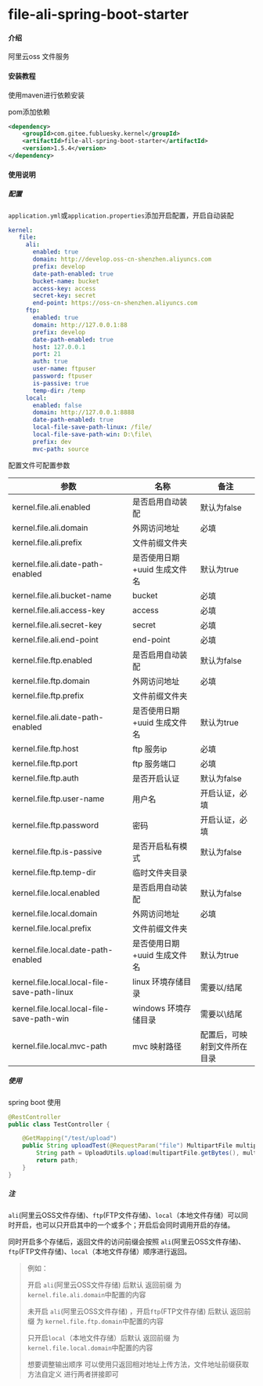 # file-ali-spring-boot-starter

#### 介绍
阿里云oss 文件服务

#### 安装教程
使用maven进行依赖安装

pom添加依赖

```xml
<dependency>
    <groupId>com.gitee.fubluesky.kernel</groupId>
    <artifactId>file-all-spring-boot-starter</artifactId>
    <version>1.5.4</version>
</dependency>
```

#### 使用说明

##### **配置**

```application.yml```或```application.properties```添加开启配置，开启自动装配

```yml
kernel:
   file:
     ali:
       enabled: true
       domain: http://develop.oss-cn-shenzhen.aliyuncs.com
       prefix: develop
       date-path-enabled: true
       bucket-name: bucket
       access-key: access
       secret-key: secret
       end-point: https://oss-cn-shenzhen.aliyuncs.com
     ftp:
       enabled: true
       domain: http://127.0.0.1:88
       prefix: develop
       date-path-enabled: true
       host: 127.0.0.1
       port: 21
       auth: true
       user-name: ftpuser
       password: ftpuser
       is-passive: true
       temp-dir: /temp
     local:
       enabled: false
       domain: http://127.0.0.1:8888
       date-path-enabled: true
       local-file-save-path-linux: /file/
       local-file-save-path-win: D:\file\
       prefix: dev
       mvc-path: source
```

配置文件可配置参数

| 参数                           | 名称                           | 备注                                     |
| ------------------------------ | ------------------------------ | ---------------------------------------- |
| kernel.file.ali.enabled     | 是否启用自动装配               | 默认为false                              |
| kernel.file.ali.domain | 外网访问地址                   | 必填 |
| kernel.file.ali.prefix | 文件前缀文件夹              |  |
| kernel.file.ali.date-path-enabled | 是否使用日期+uuid 生成文件名 | 默认为true |
| kernel.file.ali.bucket-name | bucket                 | 必填 |
| kernel.file.ali.access-key | access     | 必填 |
| kernel.file.ali.secret-key | secret           | 必填 |
| kernel.file.ali.end-point | end-point        | 必填                   |
| kernel.file.ftp.enabled  | 是否启用自动装配               | 默认为false                              |
| kernel.file.ftp.domain | 外网访问地址                   | 必填 |
| kernel.file.ftp.prefix | 文件前缀文件夹              |  |
| kernel.file.ali.date-path-enabled | 是否使用日期+uuid 生成文件名 | 默认为true |
| kernel.file.ftp.host | ftp 服务ip         | 必填 |
| kernel.file.ftp.port | ftp 服务端口 | 必填 |
| kernel.file.ftp.auth | 是否开启认证     | 默认为false |
| kernel.file.ftp.user-name | 用户名        | 开启认证，必填              |
| kernel.file.ftp.password | 密码 | 开启认证，必填 |
| kernel.file.ftp.is-passive | 是否开启私有模式 | 默认为false |
| kernel.file.ftp.temp-dir | 临时文件夹目录 |  |
| kernel.file.local.enabled | 是否启用自动装配               | 默认为false                              |
| kernel.file.local.domain | 外网访问地址                   | 必填 |
| kernel.file.local.prefix | 文件前缀文件夹              |  |
| kernel.file.local.date-path-enabled | 是否使用日期+uuid 生成文件名 | 默认为true |
| kernel.file.local.local-file-save-path-linux | linux 环境存储目录 | 需要以/结尾 |
| kernel.file.local.local-file-save-path-win | windows 环境存储目录 | 需要以\结尾 |
| kernel.file.local.mvc-path | mvc 映射路径 | 配置后，可映射到文件所在目录 |

##### 使用

spring boot 使用

```java
@RestController
public class TestController {

    @GetMapping("/test/upload")
    public String uploadTest(@RequestParam("file") MultipartFile multipartFile) {
        String path = UploadUtils.upload(multipartFile.getBytes(), multipartFile.getOriginalFilename());
        return path;
    }
}
```

##### 注

`ali`(阿里云OSS文件存储)、`ftp`(FTP文件存储)、`local`（本地文件存储）可以同时开启，也可以只开启其中的一个或多个；开启后会同时调用开启的存储。

同时开启多个存储后，返回文件的访问前缀会按照 `ali`(阿里云OSS文件存储)、`ftp`(FTP文件存储)、`local`（本地文件存储）顺序进行返回。

> 例如：
>
> 开启 `ali`(阿里云OSS文件存储) 后默认 返回前缀 为 `kernel.file.ali.domain`中配置的内容
>
> 未开启 `ali`(阿里云OSS文件存储) ，开启`ftp`(FTP文件存储) 后默认 返回前缀 为 `kernel.file.ftp.domain`中配置的内容
>
> 只开启`local`（本地文件存储）后默认 返回前缀 为 `kernel.file.local.domain`中配置的内容
>
> 想要调整输出顺序 可以使用只返回相对地址上传方法，文件地址前缀获取方法自定义 进行两者拼接即可

